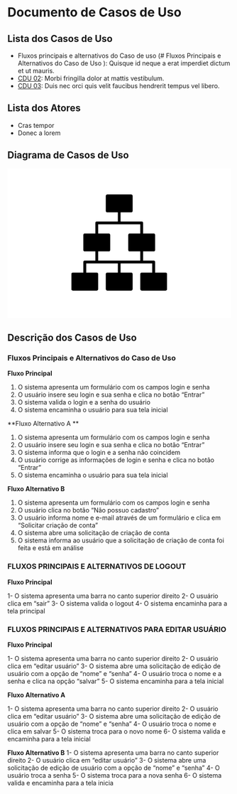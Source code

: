 # Documento de Casos de Uso

## Lista dos Casos de Uso

 - Fluxos principais e alternativos do Caso de uso (# Fluxos Principais e Alternativos do Caso de Uso
): Quisque id neque a erat imperdiet dictum et ut mauris.
 - [CDU 02](#CDU-02): Morbi fringilla dolor at mattis vestibulum.
 - [CDU 03](#CDU-03): Duis nec orci quis velit faucibus hendrerit tempus vel libero.


## Lista dos Atores

 - Cras tempor
 - Donec a lorem

## Diagrama de Casos de Uso

![Diagrama de Casos de Uso](diagrama-exemplo.png)

## Descrição dos Casos de Uso

### Fluxos Principais e Alternativos do Caso de Uso

**Fluxo Principal**

1. O sistema apresenta um formulário com os campos login e senha 
2. O usuário insere seu login e sua senha e clica no botão “Entrar” 
3. O sistema valida o login e a senha do usuário
4. O sistema encaminha o usuário para sua tela inicial 

**Fluxo Alternativo A **
1. O sistema apresenta um formulário com os campos login e senha
2. O usuário insere seu login e sua senha e clica no botão “Entrar”
3. O sistema informa que o login e a senha não coincidem
4. O usuário corrige as informações de login e senha e clica no botão “Entrar”
5. O sistema encaminha o usuário para sua tela inicial

**Fluxo Alternativo B**

1. O sistema apresenta um formulário com os campos login e senha 
2. O usuário clica no botão “Não possuo cadastro” 
3. O usuário informa nome e e-mail através de um formulário e clica em “Solicitar criação de conta” 
4. O sistema abre uma solicitação de criação de conta 
5. O sistema informa ao usuário que a solicitação de criação de conta foi feita e está em análise


### FLUXOS PRINCIPAIS E ALTERNATIVOS DE LOGOUT

**Fluxo Principal** 

1- O sistema apresenta uma barra no canto superior direito
2- O usuário clica em “sair”
3- O sistema valida o logout
4- O sistema encaminha para a tela principal

### FLUXOS PRINCIPAIS E ALTERNATIVOS PARA EDITAR USUÁRIO

**Fluxo Principal**

1- O sistema apresenta uma barra no canto superior direito
2- O usuário clica em “editar usuário”
3- O sistema abre uma solicitação de edição de usuário com a opção de “nome” e “senha”
4- O usuário troca o nome e a senha e clica na opção “salvar”
5- O sistema encaminha para a tela inicial

**Fluxo Alternativo A**

1- O sistema apresenta uma barra no canto superior direito
2- O usuário clica em “editar usuário”
3- O sistema abre uma solicitação de edição de usuário com a opção de “nome” e “senha”
4- O usuário troca o nome e clica em salvar
5- O sistema troca para o novo nome
6- O sistema valida e encaminha para a tela inicial

**Fluxo Alternativo B**
1- O sistema apresenta uma barra no canto superior direito
2- O usuário clica em “editar usuário”
3- O sistema abre uma solicitação de edição de usuário com a opção de “nome” e “senha”
4- O usuário troca a senha
5- O sistema troca para a nova senha
6- O sistema valida e encaminha para a tela inicia
